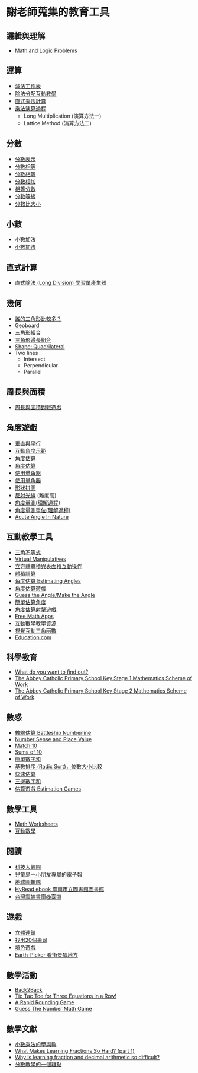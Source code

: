 # 謝老師蒐集的教育工具

## 邏輯與理解
- [Math and Logic Problems](https://www.aplusclick.org/)

## 運算
- [減法工作表](http://www.math-aids.com/Subtraction/)
- [除法分配互動教學](https://www.mathsisfun.com/numbers/division.html)
- [直式乘法計算](https://www.calculatorsoup.com/calculators/math/longmultiplication.php)
- [乘法演算過程](https://goo.gl/ovwQMU)
  * Long Multiplication (演算方法一)
  * Lattice Method (演算方法二)

## 分數
- [分數表示](http://www.mathplayground.com/puzzle_pics_fractions.html)
- [分數相等](http://www.mathplayground.com/Fraction_bars.html)
- [分數相等](http://www.mathplayground.com/visual_fractions.html)
- [分數相加](http://www.mathplayground.com/GapZappers/Gap_Zappers.html)
- [相等分數](http://www.mathplayground.com/Triplets/Triplets.html)
- [分數等級](http://www.mathplayground.com/Scale_Fractions.html)
- [分數比大小](https://www.mathplayground.com/fractions_compare.html)

## 小數
- [小數加法](http://www.mathplayground.com/ASB_Hungry_Puppies_Decimals.html)
- [小數加法](http://www.sheppardsoftware.com/mathgames/decimals/matchingDecimalsAdd.htm)

## 直式計算
- [直式除法 (Long Division) 學習單產生器](https://themathworksheetsite.com/long_division.html)

## 幾何
- [誰的三角形比較多？](https://cardgames.io/triangles/)
- [Geoboard](https://www.mathlearningcenter.org/resources/apps/geoboard)
- [三角形組合](https://nrich.maths.org/5942)
- [三角形邊長組合](https://www.pbslearningmedia.org/resource/mgbh.math.g.linktriangle/constructing-triangles/#.WWHyhnV941I)
- [Shape: Quadrilateral](http://thinkmath.edc.org/resource/shape-quadrilateral)
- Two lines
  - Intersect
  - Perpendicular
  - Parallel

## 周長與面積
- [周長與面積對戰遊戲](http://www.mathplayground.com/area_blocks.html)

## 角度遊戲
- [垂直與平行](https://www.mathsisfun.com/perpendicular-parallel.html)
- [互動角度示範](https://www.mathsisfun.com/angles.html)
- [角度估算](http://www.mathplayground.com/alienangles.html)
- [角度估算](https://nrich.maths.org/1235)
- [使用量角器](https://www.mathplayground.com/measuringangles.html)
- [使用量角器](https://www.mathsisfun.com/geometry/protractor-using.html)
- [形狀拼圖](http://www.mathplayground.com/mobile/shapeinlay_fullscreen.htm) 
- [反射光線](http://www.mathplayground.com/logic_reflector/index.html) (難度高)
- [角度量測(理解過程)](https://en.wikipedia.org/wiki/Angle#Measuring_angles)
- [角度量測單位(理解過程)](https://en.wikipedia.org/wiki/Gradian)
- [Acute Angle In Nature](http://online-optiker.info/free/acute-angle-in-nature.asp)

## 互動教學工具
- [三角不等式](https://www.geogebra.org/m/JT5UmZ8w)
- [Virtual Manipulatives](https://www.didax.com/math/virtual-manipulatives.html)
- [立方體體積與表面積互動操作](https://www.nctm.org/Classroom-Resources/Illuminations/Interactives/Cubes/)
- [體積計算](https://www.mathgames.com/skill/5.120-volume-of-cubes-and-rectangular-prisms)
- [角度估算 Estimating Angles](https://nrich.maths.org/1235/note)
- [角度估算遊戲](https://www.mathplayground.com/alienangles.html)
- [Guess the Angle/Make the Angle](https://www.interactive-maths.com/guess-the-angle-ggb.html)
- [簡單估算角度](https://www.mathgames.com/skill/4.22-estimate-angle-measurements)
- [角度估算射擊遊戲](https://mrnussbaum.com/angle-invaders-online-game)
- [Free Math Apps](https://www.mathlearningcenter.org/resources/apps)
- [互動數學教學資源](http://www.visnos.com/demos/)
- [視覺互動三角函數](https://www.visualtrig.com/) 
- [Education.com](https://www.education.com/)

## 科學教育
- [What do you want to find out?](https://www.dkfindout.com/uk/)
- [The Abbey Catholic Primary School Key Stage 1 Mathematics Scheme of Work](http://www.abbeyrc.bham.sch.uk/pdfs/maths-ks1.pdf)
- [The Abbey Catholic Primary School Key Stage 2 Mathematics Scheme of Work](http://www.abbeyrc.bham.sch.uk/pdfs/maths-ks2.pdf)

## 數感
- [數線估算 Battleship Numberline](https://www.brainpop.com/games/battleshipnumberline/)
- [Number Sense and Place Value](https://nrich.maths.org/10712)
- [Match 10](http://www.shockwave.com/gamelanding/match-10.jsp)
- [Sums of 10](http://www.mathplayground.com/number_bonds_10.html)
- [簡單數字和](https://www.coolmath-games.com/0-number-twins/10)
- [基數排序 (Radix Sort)，位數大小比較](https://quizizz.com/admin/quiz/595e439ad582151000da89a2)
- [快速估算](https://quizizz.com/admin/quiz/595e3916b58ae11100421785)
- [三邊數字和](http://www.mathplayground.com/magic_triangle.html)
- [估算遊戲 Estimation Games](https://www.mathsisfun.com/numbers/estimation-game.php)

## 數學工具
- [Math Worksheets](https://www.math-drills.com/)
- [互動數學](http://www.learner.org/interactives/?d[]=MATH)

## 閱讀
- [科技大觀園](https://scitechvista.nat.gov.tw/)
- [兒童島－小朋友專屬的電子報](http://paper.udn.com/event/kidland/)
- [地球圖輯隊](https://dq.yam.com/)
- [HyRead ebook 臺南市立圖書館圖書館](https://tnml.ebook.hyread.com.tw/)
- [台灣雲端書庫@臺南](http://lib.ebookservice.tw/tn/)

## 遊戲
- [立體連鎖](http://mypuzzle.org/interlocked)
- [找出20個壽司](http://armorgames.com/play/18083/cat-in-japan)
- [填色遊戲](http://www.hoodamath.com/games/floodfill.html)
- [Earth-Picker 看街景猜地方](http://www.earth-picker.com/)

## 數學活動
- [Back2Back](https://logicroots.com/MathBlog/back-2-back-math-game/)
- [Tic Tac Toe for Three Equations in a Row!](https://www.education.com/activity/article/Tic_Tac_Toe_fifth/)
- [A Rapid Rounding Game](https://www.education.com/activity/article/six_tricks_practice_math_third/)
- [Guess The Number Math Game](https://logicroots.com/MathBlog/math-activities-guess-the-number/)

## 數學文獻
- [小數乘法的學與教](http://www.sec.ntnu.edu.tw/Monthly/96(296-305)/297-pdf/05.pdf)
- [What Makes Learning Fractions So Hard? (part 1)](http://www.cne.psychol.cam.ac.uk/math-memory/what-makes-learning-fractions-so-hard-part-1)
- [Why is learning fraction and decimal arithmetic so difficult?](http://www.psy.cmu.edu/~siegler/2015-LF-etal.pdf)
- [分數教學的一個難點](http://www.hkame.org.hk/uploaded_files/magazine/25/406.pdf)
